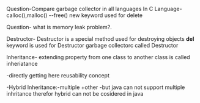 Question-Compare garbage collector in all languages
In C Language-calloc(),malloc() --free()
new keyword used for delete

Question-
what is memory leak problem?.

Destructor-
Destructor is a special method used for destroying objects
__del__ keyword is used for Destructor
garbage collectorc called Destructor

Inheritance-
extending property from one class to another class is called inheriatance

-directly getting here reusability concept

-Hybrid Inheritance:-multiple +other
-but java can not support multiple inhritance therefor hybrid can not be cosidered in java



